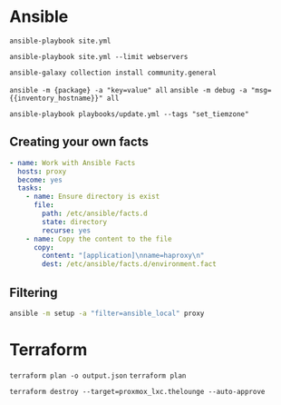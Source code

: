 # Ansible

`ansible-playbook site.yml`

`ansible-playbook site.yml --limit webservers`

`ansible-galaxy collection install community.general`


`ansible -m {package} -a "key=value" all`
`ansible -m debug -a "msg={{inventory_hostname}}" all`

`ansible-playbook playbooks/update.yml --tags "set_tiemzone"`

## Creating your own facts

```yaml
- name: Work with Ansible Facts
  hosts: proxy
  become: yes
  tasks:
    - name: Ensure directory is exist
      file:
        path: /etc/ansible/facts.d
        state: directory
        recurse: yes
    - name: Copy the content to the file
      copy:
        content: "[application]\nname=haproxy\n"
        dest: /etc/ansible/facts.d/environment.fact
```

## Filtering

```bash
ansible -m setup -a "filter=ansible_local" proxy
```

# Terraform

`terraform plan -o output.json`
`terraform plan`

`terraform destroy --target=proxmox_lxc.thelounge --auto-approve`